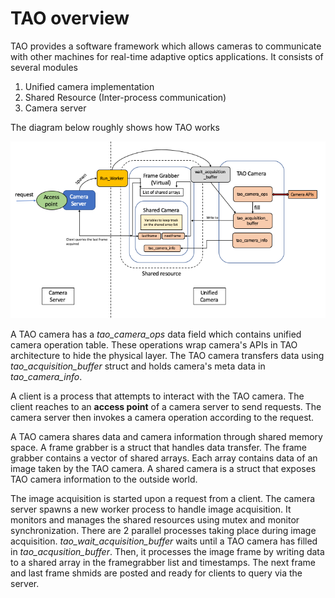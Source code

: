 TAO overview
==
TAO provides a software framework which allows cameras to communicate with other machines for real-time adaptive optics applications. It consists of several modules  
1. Unified camera implementation
2. Shared Resource (Inter-process communication)
3. Camera server

The diagram below roughly shows how TAO works

![alt text][tao_diagram]

[tao_diagram]: ./fig/tao_rt_architecture.png

A TAO camera has a *tao_camera_ops* data field which contains unified camera operation table. These operations wrap camera's APIs in TAO architecture to hide the physical layer. The TAO camera transfers data using *tao_acquisition_buffer* struct and holds camera's meta data in *tao_camera_info*.

A client is a process that attempts to interact with the TAO camera. The client reaches to an **access point** of a camera server to send requests. The camera server then invokes a camera operation according to the request.

A TAO camera shares data and camera information through shared memory space. A frame grabber is a struct that handles data transfer. The frame grabber contains a vector of shared arrays. Each array contains data of an image taken by the TAO camera. A shared camera is a struct that exposes TAO camera information to the outside world.

The image acquisition is started upon a request from a client. The camera server spawns a new worker process to handle image acquisition. It monitors and manages the shared resources using mutex and monitor synchronization. There are 2 parallel processes taking place during image acquisition. *tao_wait_acquisition_buffer* waits until a TAO camera has filled in *tao_acqusition_buffer*. Then, it processes the image frame by writing data to a shared array in the framegrabber list and  timestamps. The next frame and last frame shmids are posted and ready for clients to query via the server.
